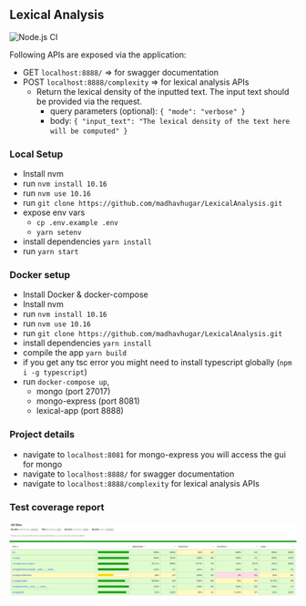 ## Lexical Analysis

![Node.js CI](https://github.com/madhavhugar/LexicalAnalysis/workflows/Node.js%20CI/badge.svg?branch=master)

Following APIs are exposed via the application:

- GET `localhost:8888/` => for swagger documentation
- POST `localhost:8888/complexity` => for lexical analysis APIs
  - Return the lexical density of the inputted text. The input text should be provided via the request.
    - query parameters (optional): `{ "mode": "verbose" }`
    - body: `{ "input_text": "The lexical density of the text here will be computed" }`


### Local Setup

- Install nvm
- run `nvm install 10.16`
- run `nvm use 10.16`
- run `git clone https://github.com/madhavhugar/LexicalAnalysis.git`
- expose env vars 
  - `cp .env.example .env`
  - `yarn setenv`
- install dependencies `yarn install`
- run `yarn start`

### Docker setup

- Install Docker & docker-compose
- Install nvm
- run `nvm install 10.16`
- run `nvm use 10.16`
- run `git clone https://github.com/madhavhugar/LexicalAnalysis.git`
- install dependencies `yarn install`
- compile the app `yarn build`
- if you get any tsc error you might need to install typescript globally (`npm i -g typescript`)
- run `docker-compose up`, 
  - mongo (port 27017)
  - mongo-express (port 8081)
  - lexical-app (port 8888)

### Project details

- navigate to `localhost:8081` for mongo-express you will access the gui for mongo
- navigate to `localhost:8888/` for swagger documentation
- navigate to `localhost:8888/complexity` for lexical analysis APIs


### Test coverage report

![alt](./coverage-report.png)
